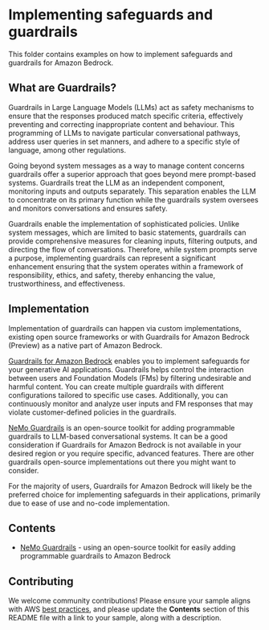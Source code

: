 # Implementing safeguards and guardrails

This folder contains examples on how to implement safeguards and guardrails for Amazon Bedrock.

## What are Guardrails?

Guardrails in Large Language Models (LLMs) act as safety mechanisms to ensure that the responses produced match specific criteria, effectively preventing and correcting inappropriate content and behaviour. This programming of LLMs to navigate particular conversational pathways, address user queries in set manners, and adhere to a specific style of language, among other regulations.

Going beyond system messages as a way to manage content concerns guardrails offer a superior approach that goes beyond mere prompt-based systems. Guardrails treat the LLM as an independent component, monitoring inputs and outputs separately. This separation enables the LLM to concentrate on its primary function while the guardrails system oversees and monitors conversations and ensures safety.

Guardrails enable the implementation of sophisticated policies. Unlike system messages, which are limited to basic statements, guardrails can provide comprehensive measures for cleaning inputs, filtering outputs, and directing the flow of conversations. Therefore, while system prompts serve a purpose, implementing guardrails can represent a significant enhancement ensuring that the system operates within a framework of responsibility, ethics, and safety, thereby enhancing the value, trustworthiness, and effectiveness.

## Implementation

Implementation of guardrails can happen via custom implementations, existing open source frameworks or with Guardrails for Amazon Bedrock (Preview) as a native part of Amazon Bedrock.

[Guardrails for Amazon Bedrock](https://aws.amazon.com/bedrock/guardrails/) enables you to implement safeguards for your generative AI applications. Guardrails helps control the interaction between users and Foundation Models (FMs) by filtering undesirable and harmful content. You can create multiple guardrails with different configurations tailored to specific use cases. Additionally, you can continuously monitor and analyze user inputs and FM responses that may violate customer-defined policies in the guardrails.

[NeMo Guardrails](https://github.com/NVIDIA/NeMo-Guardrails) is an open-source toolkit for adding programmable guardrails to LLM-based conversational systems. It can be a good consideration if Guardrails for Amazon Bedrock is not available in your desired region or you require specific, advanced features. There are other guardrails open-source implementations out there you might want to consider.

For the majority of users, Guardrails for Amazon Bedrock will likely be the preferred choice for implementing safeguards in their applications, primarily due to ease of use and no-code implementation.

## Contents

- [NeMo Guardrails](nemo-guardrails) - using an open-source toolkit for easily adding programmable guardrails to Amazon Bedrock

## Contributing

We welcome community contributions! Please ensure your sample aligns with AWS [best practices](https://aws.amazon.com/architecture/well-architected/), and please update the **Contents** section of this README file with a link to your sample, along with a description.
